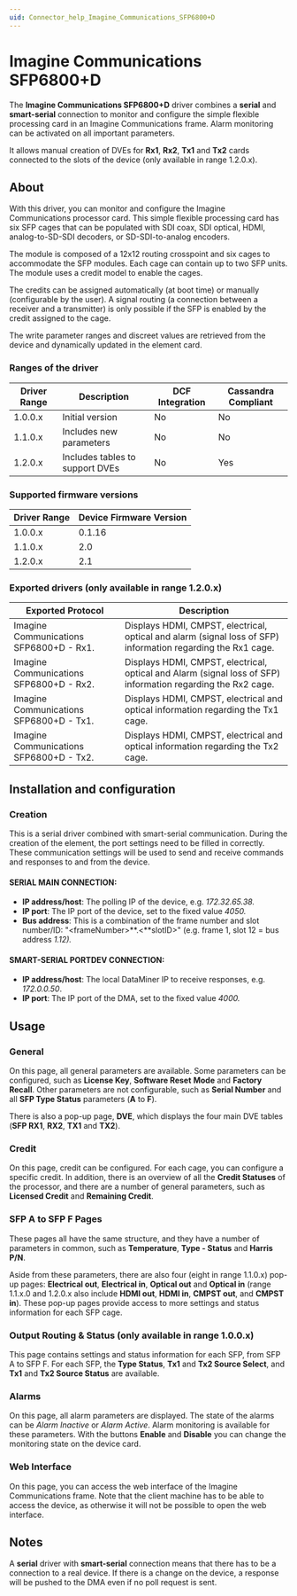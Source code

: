 ```yaml
---
uid: Connector_help_Imagine_Communications_SFP6800+D
---
```


# Imagine Communications SFP6800+D

The **Imagine Communications SFP6800+D** driver combines a **serial** and **smart-serial** connection to monitor and configure the simple flexible processing card in an Imagine Communications frame. Alarm monitoring can be activated on all important parameters.

It allows manual creation of DVEs for **Rx1**, **Rx2**, **Tx1** and **Tx2** cards connected to the slots of the device (only available in range 1.2.0.x).

## About

With this driver, you can monitor and configure the Imagine Communications processor card. This simple flexible processing card has six SFP cages that can be populated with SDI coax, SDI optical, HDMI, analog-to-SD-SDI decoders, or SD-SDI-to-analog encoders.

The module is composed of a 12x12 routing crosspoint and six cages to accommodate the SFP modules. Each cage can contain up to two SFP units. The module uses a credit model to enable the cages.

The credits can be assigned automatically (at boot time) or manually (configurable by the user). A signal routing (a connection between a receiver and a transmitter) is only possible if the SFP is enabled by the credit assigned to the cage.

The write parameter ranges and discreet values are retrieved from the device and dynamically updated in the element card.

### Ranges of the driver

| **Driver Range** | **Description**                 | **DCF Integration** | **Cassandra Compliant** |
|------------------|---------------------------------|---------------------|-------------------------|
| 1.0.0.x          | Initial version                 | No                  | No                      |
| 1.1.0.x          | Includes new parameters         | No                  | No                      |
| 1.2.0.x          | Includes tables to support DVEs | No                  | Yes                     |

### Supported firmware versions

| **Driver Range** | **Device Firmware Version** |
|------------------|-----------------------------|
| 1.0.0.x          | 0.1.16                      |
| 1.1.0.x          | 2.0                         |
| 1.2.0.x          | 2.1                         |

### Exported drivers (only available in range 1.2.0.x)

| **Exported Protocol**                   | **Description**                                                                                              |
|-----------------------------------------|--------------------------------------------------------------------------------------------------------------|
| Imagine Communications SFP6800+D - Rx1. | Displays HDMI, CMPST, electrical, optical and alarm (signal loss of SFP) information regarding the Rx1 cage. |
| Imagine Communications SFP6800+D - Rx2. | Displays HDMI, CMPST, electrical, optical and Alarm (signal loss of SFP) information regarding the Rx2 cage. |
| Imagine Communications SFP6800+D - Tx1. | Displays HDMI, CMPST, electrical and optical information regarding the Tx1 cage.                             |
| Imagine Communications SFP6800+D - Tx2. | Displays HDMI, CMPST, electrical and optical information regarding the Tx2 cage.                             |

## Installation and configuration

### Creation

This is a serial driver combined with smart-serial communication. During the creation of the element, the port settings need to be filled in correctly. These communication settings will be used to send and receive commands and responses to and from the device.

#### SERIAL MAIN CONNECTION:

- **IP address/host**: The polling IP of the device, e.g. *172.32.65.38.*
- **IP port**: The IP port of the device, set to the fixed value *4050.*
- **Bus address**: This is a combination of the frame number and slot number/ID: "\<frameNumber\>**.\<**slotID\>" (e.g. frame 1, slot 12 = bus address *1.12).*

#### SMART-SERIAL PORTDEV CONNECTION:

- **IP address/host**: The local DataMiner IP to receive responses, e.g. *172.0.0.50*.
- **IP port**: The IP port of the DMA, set to the fixed value *4000.*

## Usage

### General

On this page, all general parameters are available. Some parameters can be configured, such as **License Key**, **Software Reset** **Mode** and **Factory Recall**. Other parameters are not configurable, such as **Serial Number** and all **SFP Type Status** parameters (**A** to **F**).

There is also a pop-up page, **DVE**, which displays the four main DVE tables (**SFP RX1**, **RX2**, **TX1** and **TX2**).

### Credit

On this page, credit can be configured. For each cage, you can configure a specific credit. In addition, there is an overview of all the **Credit Statuses** of the processor, and there are a number of general parameters, such as **Licensed Credit** and **Remaining Credit**.

### SFP A to SFP F Pages

These pages all have the same structure, and they have a number of parameters in common, such as **Temperature**, **Type - Status** and **Harris P/N**.

Aside from these parameters, there are also four (eight in range 1.1.0.x) pop-up pages: **Electrical out**, **Electrical in**, **Optical out** and **Optical in** (range 1.1.x.0 and 1.2.0.x also include **HDMI out**, **HDMI in**, **CMPST out**, and **CMPST in**). These pop-up pages provide access to more settings and status information for each SFP cage.

### Output Routing & Status (only available in range 1.0.0.x)

This page contains settings and status information for each SFP, from SFP A to SFP F. For each SFP, the **Type Status**, **Tx1** and **Tx2 Source Select**, and **Tx1** and **Tx2 Source Status** are available.

### Alarms

On this page, all alarm parameters are displayed. The state of the alarms can be *Alarm Inactive* or *Alarm Active*. Alarm monitoring is available for these parameters. With the buttons **Enable** and **Disable** you can change the monitoring state on the device card.

### Web Interface

On this page, you can access the web interface of the Imagine Communications frame. Note that the client machine has to be able to access the device, as otherwise it will not be possible to open the web interface.

## Notes

A **serial** driver with **smart-serial** connection means that there has to be a connection to a real device. If there is a change on the device, a response will be pushed to the DMA even if no poll request is sent.

